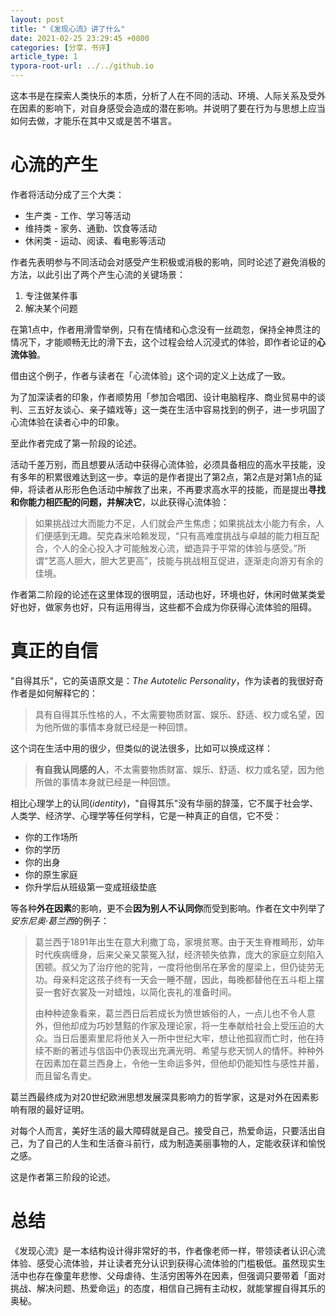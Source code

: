 ```yaml
---
layout: post
title: "《发现心流》讲了什么"
date: 2021-02-25 23:29:45 +0800
categories: [分享，书评]
article_type: 1
typora-root-url: ../../github.io
---
```


这本书是在探索人类快乐的本质，分析了人在不同的活动、环境、人际关系及受外在因素的影响下，对自身感受会造成的潜在影响。并说明了要在行为与思想上应当如何去做，才能乐在其中又或是苦不堪言。

# 心流的产生

作者将活动分成了三个大类：

- 生产类 - 工作、学习等活动
- 维持类 - 家务、通勤、饮食等活动
- 休闲类 - 运动、阅读、看电影等活动

作者先表明参与不同活动会对感受产生积极或消极的影响，同时论述了避免消极的方法，以此引出了两个产生心流的关键场景：

1. 专注做某件事
2. 解决某个问题

在第1点中，作者用滑雪举例，只有在情绪和心念没有一丝疏忽，保持全神贯注的情况下，才能顺畅无比的滑下去，这个过程会给人沉浸式的体验，即作者论证的**心流体验**。

借由这个例子，作者与读者在「心流体验」这个词的定义上达成了一致。

为了加深读者的印象，作者顺势用「参加合唱团、设计电脑程序、商业贸易中的谈判、三五好友谈心、亲子嬉戏等」这一类在生活中容易找到的例子，进一步巩固了心流体验在读者心中的印象。

至此作者完成了第一阶段的论述。

活动千差万别，而且想要从活动中获得心流体验，必须具备相应的高水平技能，没有多年的积累很难达到这一步。幸运的是作者提出了第2点，第2点是对第1点的延伸，将读者从形形色色活动中解救了出来，不再要求高水平的技能，而是提出**寻找和你能力相匹配的问题，并解决它**，以此获得心流体验：

> 如果挑战过大而能力不足，人们就会产生焦虑；如果挑战太小能力有余，人们便感到无趣。契克森米哈赖发现，“只有高难度挑战与卓越的能力相互配合，个人的全心投入才可能触发心流，塑造异于平常的体验与感受。”所谓“艺高人胆大，胆大艺更高”，技能与挑战相互促进，逐渐走向游刃有余的佳境。

作者第二阶段的论述在这里体现的很明显，活动也好，环境也好，休闲时做某类爱好也好，做家务也好，只有运用得当，这些都不会成为你获得心流体验的阻碍。

# 真正的自信

"自得其乐"，它的英语原文是：*The Autotelic Personality*，作为读者的我很好奇作者是如何解释它的：

> 具有自得其乐性格的人，不太需要物质财富、娱乐、舒适、权力或名望，因为他所做的事情本身就已经是一种回馈。

这个词在生活中用的很少，但类似的说法很多，比如可以换成这样：

> **有自我认同感的人**，不太需要物质财富、娱乐、舒适、权力或名望，因为他所做的事情本身就已经是一种回馈。

相比心理学上的认同(*identity*)，"自得其乐"没有华丽的辞藻，它不属于社会学、人类学、经济学、心理学等任何学科，它是一种真正的自信，它不受：

- 你的工作场所
- 你的学历
- 你的出身
- 你的原生家庭
- 你升学后从班级第一变成班级垫底

等各种**外在因素**的影响，更不会**因为别人不认同你**而受到影响。作者在文中列举了*安东尼奥·葛兰西*的例子：

> 葛兰西于1891年出生在意大利撒丁岛，家境贫寒。由于天生脊椎畸形，幼年时代疾病缠身，后来父亲又蒙冤入狱，经济顿失依靠，庞大的家庭立刻陷入困顿。叔父为了治疗他的驼背，一度将他倒吊在茅舍的屋梁上，但仍徒劳无功。母亲料定这孩子终有一天会一睡不醒，因此，每晚都替他在五斗柜上摆妥一套好衣裳及一对蜡烛，以简化丧礼的准备时间。
>
> 由种种迹象看来，葛兰西日后若成长为愤世嫉俗的人，一点儿也不令人意外，但他却成为巧妙慧黠的作家及理论家，将一生奉献给社会上受压迫的大众。当日后墨索里尼将他关入一所中世纪大牢，想让他孤寂而亡时，他在持续不断的著述与信函中仍表现出充满光明、希望与悲天悯人的情怀。种种外在因素加在葛兰西身上，令他一生命运多舛，但他却仍能知性与感性并蓄，而且留名青史。

葛兰西最终成为对20世纪欧洲思想发展深具影响力的哲学家，这是对外在因素影响有限的最好证明。

对每个人而言，美好生活的最大障碍就是自己。接受自己，热爱命运，只要活出自己，为了自己的人生和生活奋斗前行，成为制造美丽事物的人，定能收获详和愉悦之感。

这是作者第三阶段的论述。

# 总结

《发现心流》是一本结构设计得非常好的书，作者像老师一样，带领读者认识心流体验、感受心流体验，并让读者充分认识到获得心流体验的门槛极低。虽然现实生活中也存在像童年悲惨、父母虐待、生活穷困等外在因素，但强调只要带着「面对挑战、解决问题、热爱命运」的态度，相信自己拥有主动权，就能掌握自得其乐的奥秘。